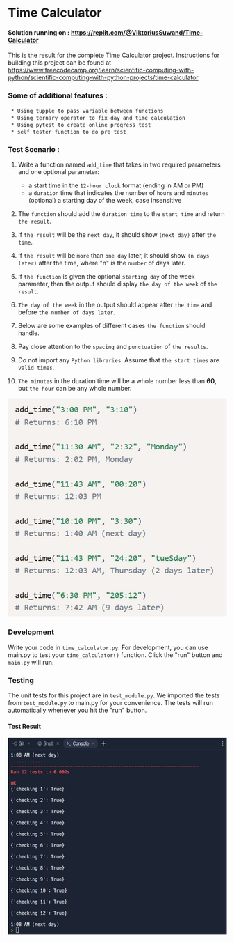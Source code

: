 # Time Calculator
#### Solution running on : https://replit.com/@ViktoriusSuwand/Time-Calculator

This is the result for the complete Time Calculator project. 
Instructions for building this project can be found at 
https://www.freecodecamp.org/learn/scientific-computing-with-python/scientific-computing-with-python-projects/time-calculator

###  Some of additional features :
     * Using tupple to pass variable between functions
     * Using ternary operator to fix day and time calculation
     * Using pytest to create online progress test
     * self tester function to do pre test

### Test Scenario :
1. Write a function named `add_time` that takes in two required parameters and one optional parameter:
   - a start time in the `12-hour clock` format (ending in AM or PM)
   - a `duration` time that indicates the number of `hours` and `minutes` (optional) a starting day of the week, case insensitive

2. The `function` should add the `duration time` to the `start time` and return `the result`.
3. If `the result` will be the `next day`, it should show `(next day)` after `the time`.
4. If `the result` will be `more` than `one day` later, it should show `(n days later)` after the time, where "n" is the `number` of days later.
5. If `the function` is given the optional `starting day` of the week parameter, then the output should display `the day of the week` of `the result`.
6. `The day of the week` in the output should appear after `the time` and before `the number of days later`.
7. Below are some examples of different cases `the function` should handle.
8. Pay close attention to the `spacing` and `punctuation` of `the results`.
9. Do not import any `Python libraries`. Assume that `the start times` are `valid times`.
10. `The minutes` in the duration time will be a whole number less than **60**, but `the hour` can be any whole number.

![example](example.jpg)

### Development
Write your code in `time_calculator.py`. For development, you can use main.py to test your `time_calculator()` function. Click the "run" button and `main.py` will run.

### Testing
The unit tests for this project are in `test_module.py`. We imported the tests from `test_module.py` to main.py for your convenience. The tests will run automatically whenever you hit the "run" button.

#### Test Result 
![complete](complete.jpg)